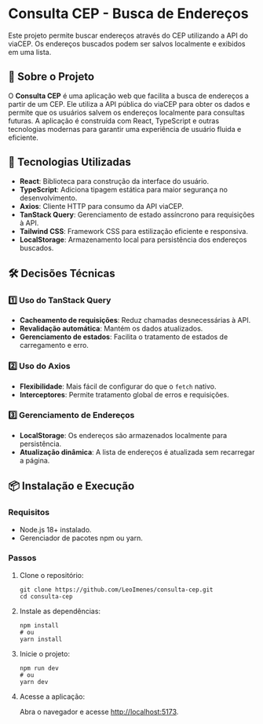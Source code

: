  <h1>Consulta CEP - Busca de Endereços</h1>
        <p>Este projeto permite buscar endereços através do CEP utilizando a API do viaCEP. Os endereços buscados podem ser salvos localmente e exibidos em uma lista.</p>

<h2>📌 Sobre o Projeto</h2>
        <p>O <strong>Consulta CEP</strong> é uma aplicação web que facilita a busca de endereços a partir de um CEP. Ele utiliza a API pública do  viaCEP para obter os dados e permite que os usuários salvem os endereços localmente para consultas futuras. A aplicação é construída com React, TypeScript e outras tecnologias modernas para garantir uma experiência de usuário fluida e eficiente.</p>

<h2>🚀 Tecnologias Utilizadas</h2>
        <ul>
            <li><strong>React</strong>: Biblioteca para construção da interface do usuário.</li>
            <li><strong>TypeScript</strong>: Adiciona tipagem estática para maior segurança no desenvolvimento.</li>
            <li><strong>Axios</strong>: Cliente HTTP para consumo da API viaCEP.</li>
            <li><strong>TanStack Query</strong>: Gerenciamento de estado assíncrono para requisições à API.</li>
            <li><strong>Tailwind CSS</strong>: Framework CSS para estilização eficiente e responsiva.</li>
            <li><strong>LocalStorage</strong>: Armazenamento local para persistência dos endereços buscados.</li>
        </ul>

 <h2>🛠️ Decisões Técnicas</h2>
        <h3>1️⃣ Uso do TanStack Query</h3>
        <ul>
            <li><strong>Cacheamento de requisições</strong>: Reduz chamadas desnecessárias à API.</li>
            <li><strong>Revalidação automática</strong>: Mantém os dados atualizados.</li>
            <li><strong>Gerenciamento de estados</strong>: Facilita o tratamento de estados de carregamento e erro.</li>
        </ul>

 <h3>2️⃣ Uso do Axios</h3>
        <ul>
            <li><strong>Flexibilidade</strong>: Mais fácil de configurar do que o <code>fetch</code> nativo.</li>
            <li><strong>Interceptores</strong>: Permite tratamento global de erros e requisições.</li>
        </ul>
 <h3>3️⃣ Gerenciamento de Endereços</h3>
        <ul>
            <li><strong>LocalStorage</strong>: Os endereços são armazenados localmente para persistência.</li>
            <li><strong>Atualização dinâmica</strong>: A lista de endereços é atualizada sem recarregar a página.</li>
        </ul>

   <h2>📦 Instalação e Execução</h2>
        <h3>Requisitos</h3>
        <ul>
            <li>Node.js 18+ instalado.</li>
            <li>Gerenciador de pacotes npm ou yarn.</li>
        </ul>
  <h3>Passos</h3>
        <ol>
            <li>Clone o repositório:
                <pre><code>git clone https://github.com/LeoImenes/consulta-cep.git
cd consulta-cep </code></pre>
            </li>
            <li>Instale as dependências:
                <pre><code>npm install
# ou
yarn install</code></pre>
            </li>
            <li>Inicie o projeto:
                <pre><code>npm run dev
# ou
yarn dev</code></pre>
            </li>
            <li>Acesse a aplicação:
                <p>Abra o navegador e acesse <a href="http://localhost:5173" target="_blank">http://localhost:5173</a>.</p>
            </li>
        </ol>
